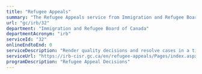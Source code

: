 ```yaml
---
title: "Refugee Appeals"
summary: "The Refugee Appeals service from Immigration and Refugee Board of Canada is not available end-to-end online, according to the GC Service Inventory."
url: "gc/irb/32"
department: "Immigration and Refugee Board of Canada"
departmentAcronym: "irb"
serviceId: "32"
onlineEndtoEnd: 0
serviceDescription: "Render quality decisions and resolve cases in a timely manner regarding appeals against a decision made on a refugee protection claim at the first level"
serviceUrl: "https://irb-cisr.gc.ca/en/refugee-appeals/Pages/index.aspx"
programDescription: "Refugee Appeal Decisions"
---
```

